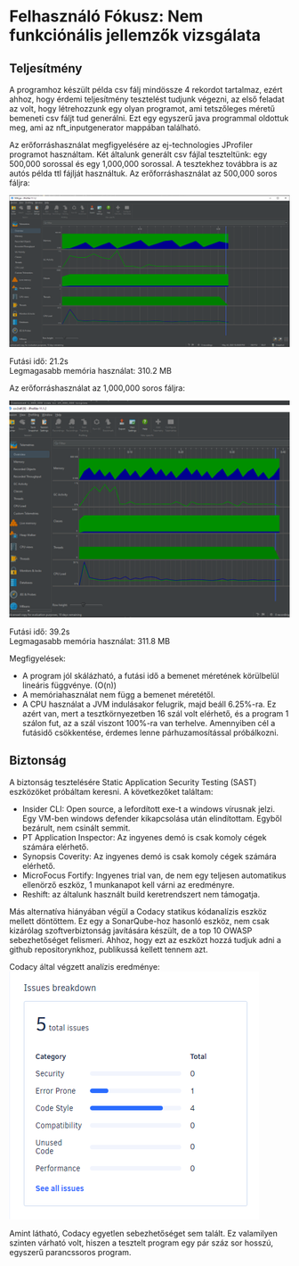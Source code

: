 # Felhasználó Fókusz: Nem funkciónális jellemzők vizsgálata

## Teljesítmény

A programhoz készült példa csv fálj mindössze 4 rekordot tartalmaz, ezért ahhoz, hogy érdemi teljesítmény tesztelést tudjunk végezni, az első feladat az volt, hogy létrehozzunk egy olyan programot, ami tetszőleges méretű bemeneti csv fáljt tud generálni. Ezt egy egyszerű java programmal oldottuk meg, ami az nft_inputgenerator mappában található.

Az erőforráshasználat megfigyelésére az ej-technologies JProfiler programot használtam.
Két általunk generált csv fájlal teszteltünk: egy 500,000 sorossal és egy 1,000,000 sorossal.
A tesztekhez továbbra is az autós példa ttl fájlját használtuk.
Az erőforráshasználat az 500,000 soros fáljra:  

 ![](/doc/non_functional_testing/performance_analysis1.PNG)
 
 Futási idő: 21.2s  
 Legmagasabb memória használat: 310.2 MB
 
 
 Az erőforráshasználat az 1,000,000 soros fáljra:  

 ![](/doc/non_functional_testing/performance_analysis2.PNG)
 
 Futási idő: 39.2s  
 Legmagasabb memória használat: 311.8 MB
 
Megfigyelések:  
  - A program jól skálázható, a futási idő a bemenet méretének körülbelül lineáris függvénye. (O(n))
  - A memóriahasználat nem függ a bemenet méretétől.
  - A CPU használat a JVM indulásakor felugrik, majd beáll 6.25%-ra. Ez azért van, mert a tesztkörnyezetben 16 szál volt elérhető, és a program 1 szálon fut, az a szál viszont 100%-ra van terhelve. Amennyiben cél a futásidő csökkentése, érdemes lenne párhuzamosítással próbálkozni.
  
  ## Biztonság
  
  A biztonság tesztelésére Static Application Security Testing (SAST) eszközöket próbáltam keresni. A következőket találtam:
   - Insider CLI: Open source, a lefordított exe-t a windows vírusnak jelzi. Egy VM-ben windows defender kikapcsolása után elindítottam. Egyből bezárult, nem csinált semmit.
   - PT Application Inspector: Az ingyenes demó is csak komoly cégek számára elérhető.
   - Synopsis Coverity: Az ingyenes demó is csak komoly cégek számára elérhető.
   - MicroFocus Fortify: Ingyenes trial van, de nem egy teljesen automatikus ellenörző eszköz, 1 munkanapot kell várni az eredményre.
   - Reshift: az általunk használt build keretrendszert nem támogatja.
   
  Más alternatíva hiányában végül a Codacy statikus kódanalízis eszköz mellett döntöttem. Ez egy a SonarQube-hoz hasonló eszköz, nem csak kizárólag szoftverbiztonság javítására készült, de a top 10 OWASP sebezhetőséget felismeri. Ahhoz, hogy ezt az eszközt hozzá tudjuk adni a github repositorynkhoz, publikussá kellett tennem azt.
  
  Codacy által végzett analízis eredménye:  
  ![](codacy.png)
  
  Amint látható, Codacy egyetlen sebezhetőséget sem talált. Ez valamilyen szinten várható volt, hiszen a tesztelt program egy pár száz sor hosszú, egyszerű parancssoros program. 
